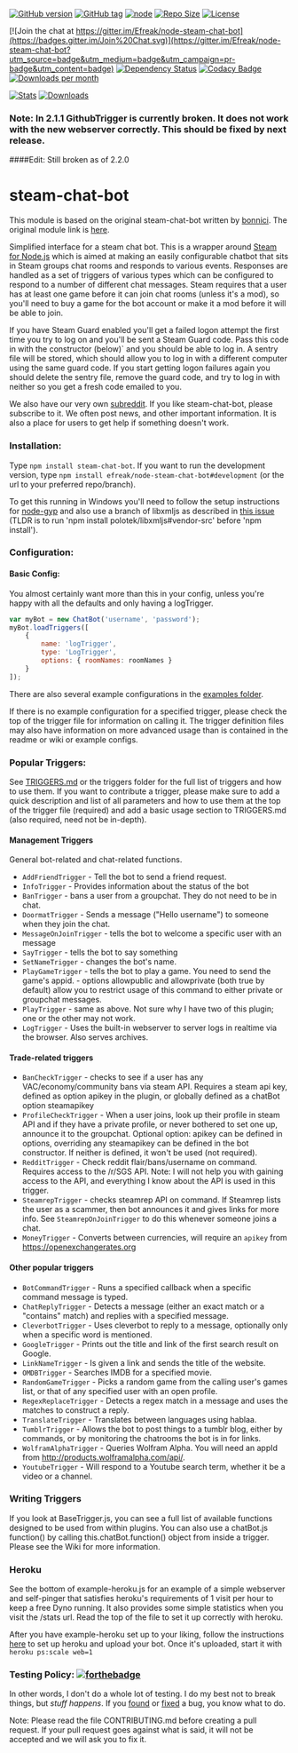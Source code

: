 [![GitHub version](https://img.shields.io/github/release/efreak/node-steam-chat-bot.svg?label=ver)](https://github.com/Efreak/node-steam-chat-bot/releases/latest)
[![GitHub tag](https://img.shields.io/github/tag/efreak/node-steam-chat-bot.svg)](https://github.com/Efreak/node-steam-chat-bot/tags/latest)
[![node](https://img.shields.io/node/v/steam-chat-bot.svg)](https://npmjs.com/package/steam-chat-bot)
[![Repo Size](https://reposs.herokuapp.com/?path=Efreak/node-steam-chat-bot)]()
[![License](https://img.shields.io/badge/license-MIT-44CC11.svg)](https://efreak.mit-license.org)

[![Join the chat at https://gitter.im/Efreak/node-steam-chat-bot](https://badges.gitter.im/Join%20Chat.svg)](https://gitter.im/Efreak/node-steam-chat-bot?utm_source=badge&utm_medium=badge&utm_campaign=pr-badge&utm_content=badge)
[![Dependency Status](https://www.versioneye.com/user/projects/547014ce9dcf6d5567000b49/badge.svg?style=flat)](https://www.versioneye.com/user/projects/547014ce9dcf6d5567000b49)
[![Codacy Badge](https://img.shields.io/codacy/79e3862b9b2b4e0fbbcf9e980fcb6263.svg)](https://www.codacy.com/public/efreak2004/node-steam-chat-bot)
[![Downloads per month](https://img.shields.io/npm/dm/steam-chat-bot.svg?label=DLs)](https://npmjs.com/package/steam-chat-bot)

[![Stats](https://nodei.co/npm/steam-chat-bot.png?downloads=true&downloadRank=true&stars=true)](https://nodei.co/npm/steam-chat-bot/)
[![Downloads](https://nodei.co/npm-dl/steam-chat-bot.png?months=6&height=2)](https://nodei.co/npm/steam-chat-bot/)

### Note: In 2.1.1 GithubTrigger is currently broken. It does not work with the new webserver correctly. This should be fixed by next release.

####Edit: Still broken as of 2.2.0

# steam-chat-bot

This module is based on the original steam-chat-bot written by [bonnici](https://github.com/bonnici). The original module link is [here](https://github.com/bonnici/node-steam-chat-bot).

Simplified interface for a steam chat bot. This is a wrapper around [Steam for Node.js](https://github.com/seishun/node-steam) which is aimed at making an easily configurable chatbot that sits in Steam groups chat rooms and responds to various events. Responses are handled as a set of triggers of various types which can be configured to respond to a number of different chat messages. Steam requires that a user has at least one game before it can join chat rooms (unless it's a mod), so you'll need to buy a game for the bot account or make it a mod before it will be able to join.

If you have Steam Guard enabled you'll get a failed logon attempt the first time you try to log on and you'll be sent a Steam Guard code. Pass this code in with the constructor (below)` and you should be able to log in. A sentry file will be stored, which should allow you to log in with a different computer using the same guard code. If you start getting logon failures again you should delete the sentry file, remove the guard code, and try to log in with neither so you get a fresh code emailed to you.

We also have our very own [subreddit](http://reddit.com/r/NodeSteamChatBot). If you like steam-chat-bot, please subscribe to it. We often post news, and other important information. It is also a place for users to get help if something doesn't work.
### Installation:

Type `npm install steam-chat-bot`. If you want to run the development version, type `npm install efreak/node-steam-chat-bot#development` (or the url to your preferred repo/branch).

To get this running in Windows you'll need to follow the setup instructions for [node-gyp](https://github.com/TooTallNate/node-gyp#installation) and also use a branch of libxmljs as described in [this issue](https://github.com/polotek/libxmljs/issues/176) (TLDR is to run 'npm install polotek/libxmljs#vendor-src' before 'npm install').

### Configuration:

#### Basic Config:

You almost certainly want more than this in your config, unless you're happy with all the defaults and only having a logTrigger.

```javascript
var myBot = new ChatBot('username', 'password');
myBot.loadTriggers([
	{
		name: 'logTrigger',
		type: 'LogTrigger',
		options: { roomNames: roomNames }
	}
]);
```

There are also several example configurations in the [examples folder](https://github.com/Efreak/node-steam-chat-bot/tree/master/examples).

If there is no example configuration for a specified trigger, please check the top of the trigger file for information on calling it. The trigger definition files may also have information on more advanced usage than is contained in the readme or wiki or example configs.

### Popular Triggers:

See [TRIGGERS.md](https://github.com/Efreak/node-steam-chat-bot/blob/master/TRIGGERS.md) or the triggers folder for the full list of triggers and how
to use them. If you want to contribute a trigger, please make sure to add a quick description and list of all parameters and how to use them at the
top of the trigger file (required) and add a basic usage section to TRIGGERS.md (also required, need not be in-depth).

#### Management Triggers

General bot-related and chat-related functions.

- `AddFriendTrigger` - Tell the bot to send a friend request.
- `InfoTrigger` - Provides information about the status of the bot
- `BanTrigger` - bans a user from a groupchat. They do not need to be in chat.
- `DoormatTrigger` - Sends a message ("Hello username") to someone when they join the chat.
- `MessageOnJoinTrigger` - tells the bot to welcome a specific user with an message
- `SayTrigger` - tells the bot to say something
- `SetNameTrigger` - changes the bot's name.
- `PlayGameTrigger` - tells the bot to play a game. You need to send the game's appid. - options allowpublic and allowprivate (both true by default) allow you to restrict usage of this command to either private or groupchat messages.
- `PlayTrigger` - same as above. Not sure why I have two of this plugin; one or the other may not work.
- `LogTrigger` - Uses the built-in webserver to server logs in realtime via the browser. Also serves archives.

#### Trade-related triggers

- `BanCheckTrigger` - checks to see if a user has any VAC/economy/community bans via steam API. Requires a steam api key, defined as option apikey in the plugin, or globally defined as a chatBot option steamapikey
- `ProfileCheckTrigger` - When a user joins, look up their profile in steam API and if they have a private profile, or never bothered to set one up, announce it to the groupchat. Optional option: apikey can be defined in options, overriding any steamapikey can be defined in the bot constructor. If neither is defined, it won't be used (not required).
- `RedditTrigger` - Check reddit flair/bans/username on command. Requires access to the /r/SGS API. Note: I will not help you with gaining access to the API, and everything I know about the API is used in this trigger.
- `SteamrepTrigger` - checks steamrep API on command. If Steamrep lists the user as a scammer, then bot announces it and gives links for more info. See `SteamrepOnJoinTrigger` to do this whenever someone joins a chat.
- `MoneyTrigger` - Converts between currencies, will require an `apikey` from https://openexchangerates.org

#### Other popular triggers

- `BotCommandTrigger` - Runs a specified callback when a specific command message is typed.
- `ChatReplyTrigger` - Detects a message (either an exact match or a "contains" match) and replies with a specified message.
- `CleverbotTrigger` - Uses cleverbot to reply to a message, optionally only when a specific word is mentioned.
- `GoogleTrigger` - Prints out the title and link of the first search result on Google.
- `LinkNameTrigger` - Is given a link and sends the title of the website.
- `OMDBTrigger` - Searches IMDB for  a specified movie.
- `RandomGameTrigger` - Picks a random game from the calling user's games list, or that of any specified user with an open profile.
- `RegexReplaceTrigger` - Detects a regex match in a message and uses the matches to construct a reply.
- `TranslateTrigger` - Translates between languages using hablaa.
- `TumblrTrigger` - Allows the bot to post things to a tumblr blog, either by commands, or by monitoring the chatrooms the bot is in for links.
- `WolframAlphaTrigger` - Queries Wolfram Alpha. You will need an appId from http://products.wolframalpha.com/api/.
- `YoutubeTrigger` - Will respond to a Youtube search term, whether it be a video or a channel.

### Writing Triggers

If you look at BaseTrigger.js, you can see a full list of available functions designed to be used from within plugins. You can also use a chatBot.js function() by calling this.chatBot.function() object from inside a trigger. Please see the Wiki for more information.

### Heroku

See the bottom of example-heroku.js for an example of a simple webserver and self-pinger that satisfies heroku's requirements of 1 visit per hour to keep a free Dyno running. It also provides some simple statistics when you visit the /stats url. Read the top of the file to set it up correctly with heroku.

After you have example-heroku set up to your liking, follow the instructions [here](https://devcenter.heroku.com/articles/git) to set up heroku and upload your bot. Once it's uploaded, start it with `heroku ps:scale web=1`

### Testing Policy: [![forthebadge](http://forthebadge.com/images/badges/fuck-it-ship-it.svg)](http://forthebadge.com "Because we care™")

In other words, I don't do a whole lot of testing. I do my best not to break things, but *stuff happens*. If you [found](https://github.com/Efreak/node-steam-chat-bot/issues/new) or [fixed](https://github.com/Efreak/node-steam-chat-bot/compare/) a bug, you know what to do.

Note: Please read the file CONTRIBUTING.md before creating a pull request. If your pull request goes against what is said, it will not be accepted and we will ask you to fix it. 
